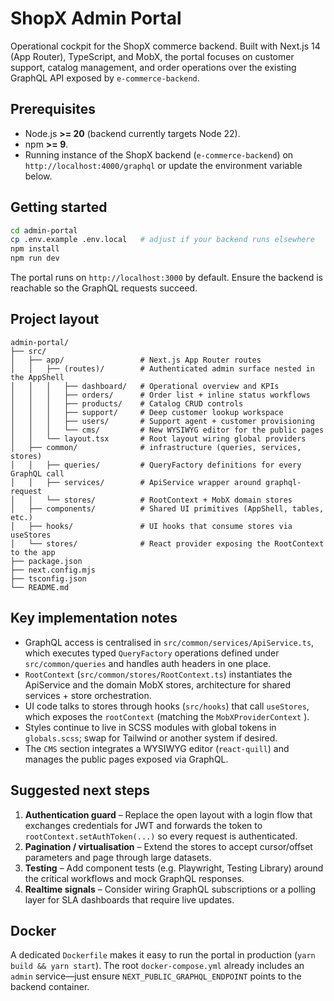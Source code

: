 # ShopX Admin Portal

Operational cockpit for the ShopX commerce backend. Built with Next.js 14 (App Router), TypeScript, and MobX, the portal focuses on customer support, catalog management, and order operations over the existing GraphQL API exposed by `e-commerce-backend`.

## Prerequisites

- Node.js **>= 20** (backend currently targets Node 22).
- npm **>= 9**.
- Running instance of the ShopX backend (`e-commerce-backend`) on `http://localhost:4000/graphql` or update the environment variable below.

## Getting started

```bash
cd admin-portal
cp .env.example .env.local   # adjust if your backend runs elsewhere
npm install
npm run dev
```

The portal runs on `http://localhost:3000` by default. Ensure the backend is reachable so the GraphQL requests succeed.

## Project layout

```
admin-portal/
├── src/
│   ├── app/                 # Next.js App Router routes
│   │   ├── (routes)/        # Authenticated admin surface nested in the AppShell
│   │   │   ├── dashboard/   # Operational overview and KPIs
│   │   │   ├── orders/      # Order list + inline status workflows
│   │   │   ├── products/    # Catalog CRUD controls
│   │   │   ├── support/     # Deep customer lookup workspace
│   │   │   ├── users/       # Support agent + customer provisioning
│   │   │   └── cms/         # New WYSIWYG editor for the public pages
│   │   └── layout.tsx       # Root layout wiring global providers
│   ├── common/              # infrastructure (queries, services, stores)
│   │   ├── queries/         # QueryFactory definitions for every GraphQL call
│   │   ├── services/        # ApiService wrapper around graphql-request
│   │   └── stores/          # RootContext + MobX domain stores
│   ├── components/          # Shared UI primitives (AppShell, tables, etc.)
│   ├── hooks/               # UI hooks that consume stores via useStores
│   └── stores/              # React provider exposing the RootContext to the app
├── package.json
├── next.config.mjs
├── tsconfig.json
└── README.md
```

## Key implementation notes

- GraphQL access is centralised in `src/common/services/ApiService.ts`, which executes typed `QueryFactory` operations defined under `src/common/queries` and handles auth headers in one place.
- `RootContext` (`src/common/stores/RootContext.ts`) instantiates the ApiService and the domain MobX stores, architecture for shared services + store orchestration.
- UI code talks to stores through hooks (`src/hooks`) that call `useStores`, which exposes the `rootContext` (matching the `MobXProviderContext` ).
- Styles continue to live in SCSS modules with global tokens in `globals.scss`; swap for Tailwind or another system if desired.
- The `CMS` section integrates a WYSIWYG editor (`react-quill`) and manages the public pages exposed via GraphQL.

## Suggested next steps

1. **Authentication guard** – Replace the open layout with a login flow that exchanges credentials for JWT and forwards the token to `rootContext.setAuthToken(...)` so every request is authenticated.
2. **Pagination / virtualisation** – Extend the stores to accept cursor/offset parameters and page through large datasets.
3. **Testing** – Add component tests (e.g. Playwright, Testing Library) around the critical workflows and mock GraphQL responses.
4. **Realtime signals** – Consider wiring GraphQL subscriptions or a polling layer for SLA dashboards that require live updates.

## Docker

A dedicated `Dockerfile` makes it easy to run the portal in production (`yarn build && yarn start`). The root `docker-compose.yml` already includes an `admin` service—just ensure `NEXT_PUBLIC_GRAPHQL_ENDPOINT` points to the backend container.
